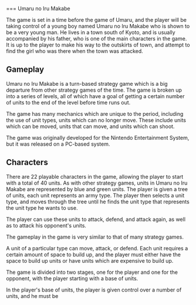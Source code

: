 
===
Umaru no Iru Makabe

The game is set in a time before the game of Umaru, and the player will be taking control of a young boy named Umaru no Iru Makabe who is shown to be a very young man. He lives in a town south of Kyoto, and is usually accompanied by his father, who is one of the main characters in the game. It is up to the player to make his way to the outskirts of town, and attempt to find the girl who was there when the town was attacked.

## Gameplay

Umaru no Iru Makabe is a turn-based strategy game which is a big departure from other strategy games of the time. The game is broken up into a series of levels, all of which have a goal of getting a certain number of units to the end of the level before time runs out.

The game has many mechanics which are unique to the period, including the use of unit types, units which can no longer move. These include units which can be moved, units that can move, and units which can shoot.

The game was originally developed for the Nintendo Entertainment System, but it was released on a PC-based system.

## Characters

There are 22 playable characters in the game, allowing the player to start with a total of 40 units. As with other strategy games, units in Umaru no Iru Makabe are represented by blue and green units. The player is given a tree of units, each unit represents an army type. The player then selects a unit type, and moves through the tree until he finds the unit type that represents the unit type he wants to use.

The player can use these units to attack, defend, and attack again, as well as to attack his opponent's units.

The gameplay in the game is very similar to that of many strategy games.

A unit of a particular type can move, attack, or defend. Each unit requires a certain amount of space to build up, and the player must either have the space to build up units or have units which are expensive to build up.

The game is divided into two stages, one for the player and one for the opponent, with the player starting with a base of units.

In the player's base of units, the player is given control over a number of units, and he must be
